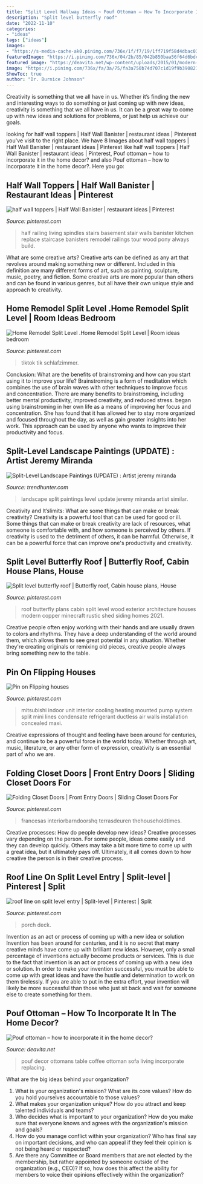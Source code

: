 ```yaml
---
title: "Split Level Hallway Ideas ~ Pouf Ottoman – How To Incorporate It In The Home Decor?"
description: "Split level butterfly roof"
date: "2022-11-10"
categories:
- "ideas"
tags: ["ideas"]
images:
- "https://s-media-cache-ak0.pinimg.com/736x/1f/f7/19/1ff719f58d4dbac039de4178ae89128b.jpg"
featuredImage: "https://i.pinimg.com/736x/04/2b/85/042b850baa56f64d6bdc19f326d5fb47.jpg"
featured_image: "https://deavita.net/wp-content/uploads/2015/01/modern-living-room-design-ideas-square-pouf-ottomans-sofa.jpg"
image: "https://i.pinimg.com/736x/fa/3a/75/fa3a750b74d707c1d19f9b390821a547.jpg"
ShowToc: true
author: "Dr. Burnice Johnson"
---
```



Creativity is something that we all have in us. Whether it’s finding the new and interesting ways to do something or just coming up with new ideas, creativity is something that we all have in us. It can be a great way to come up with new ideas and solutions for problems, or just help us achieve our goals.

	

		
looking for half wall toppers | Half Wall Banister | restaurant ideas | Pinterest you've visit to the right place. We have 8 Images about half wall toppers | Half Wall Banister | restaurant ideas | Pinterest like half wall toppers | Half Wall Banister | restaurant ideas | Pinterest, Pouf ottoman – how to incorporate it in the home decor? and also Pouf ottoman – how to incorporate it in the home decor?. Here you go:
		
    
## Half Wall Toppers | Half Wall Banister | Restaurant Ideas | Pinterest

<img loading=lazy src="https://s-media-cache-ak0.pinimg.com/736x/1f/f7/19/1ff719f58d4dbac039de4178ae89128b.jpg" onerror="this.onerror=null;this.src='https://tse3.mm.bing.net/th?id=OIP.NyT5IxBtWLnQv0_z8siHqQHaHa&amp;pid=15.1';" alt="half wall toppers | Half Wall Banister | restaurant ideas | Pinterest">

_Source: pinterest.com_

>half railing living spindles stairs basement stair walls banister kitchen replace staircase banisters remodel railings tour wood pony always build. 

	

What are some creative arts?
Creative arts can be defined as any art that revolves around making something new or different. Included in this definition are many different forms of art, such as painting, sculpture, music, poetry, and fiction. Some creative arts are more popular than others and can be found in various genres, but all have their own unique style and approach to creativity.

    
## Home Remodel Split Level .Home Remodel Split Level | Room Ideas Bedroom

<img loading=lazy src="https://i.pinimg.com/736x/77/21/69/772169a073cb93696223dc7c9c215be9.jpg" onerror="this.onerror=null;this.src='https://tse1.mm.bing.net/th?id=OIP.7HSmxiV4VWOm5_0bCAmq_gHaJ3&amp;pid=15.1';" alt="Home Remodel Split Level .Home Remodel Split Level | Room ideas bedroom">

_Source: pinterest.com_

>tiktok tik schlafzimmer. 

	

Conclusion: What are the benefits of brainstroming and how can you start using it to improve your life?
Brainstroming is a form of meditation which combines the use of brain waves with other techniques to improve focus and concentration. There are many benefits to brainstroming, including better mental productivity, improved creativity, and reduced stress. began using brainstroming in her own life as a means of improving her focus and concentration. She has found that it has allowed her to stay more organized and focused throughout the day, as well as gain greater insights into her work. This approach can be used by anyone who wants to improve their productivity and focus.

    
## Split-Level Landscape Paintings (UPDATE) : Artist Jeremy Miranda

<img loading=lazy src="http://cdn.trendhunterstatic.com/thumbs/artist-jeremy-miranda.jpeg" onerror="this.onerror=null;this.src='https://tse4.mm.bing.net/th?id=OIP.eoafV1tZUVgPQCNq7l3HqQHaJ8&amp;pid=15.1';" alt="Split-Level Landscape Paintings (UPDATE) : Artist jeremy miranda">

_Source: trendhunter.com_

>landscape split paintings level update jeremy miranda artist similar. 

	

Creativity and It’slimits: What are some things that can make or break creativity?
Creativity is a powerful tool that can be used for good or ill. Some things that can make or break creativity are lack of resources, what someone is comfortable with, and how someone is perceived by others. If creativity is used to the detriment of others, it can be harmful. Otherwise, it can be a powerful force that can improve one's productivity and creativity.

    
## Split Level Butterfly Roof | Butterfly Roof, Cabin House Plans, House

<img loading=lazy src="https://i.pinimg.com/736x/d8/aa/f9/d8aaf9b21651cf11effe524fd185372b.jpg" onerror="this.onerror=null;this.src='https://tse4.mm.bing.net/th?id=OIP.NcnKPuZYKwIWCqnQQjaGQgHaFj&amp;pid=15.1';" alt="Split level butterfly roof | Butterfly roof, Cabin house plans, House">

_Source: pinterest.com_

>roof butterfly plans cabin split level wood exterior architecture houses modern copper minecraft rustic shed siding homes 2021. 

	

Creative people often enjoy working with their hands and are usually drawn to colors and rhythms. They have a deep understanding of the world around them, which allows them to see great potential in any situation. Whether they're creating originals or remixing old pieces, creative people always bring something new to the table.

    
## Pin On Flipping Houses

<img loading=lazy src="https://i.pinimg.com/736x/55/94/27/55942784b34fb8c6b8a38e924a3e62ac--heating-and-cooling-cooling-system.jpg" onerror="this.onerror=null;this.src='https://tse3.mm.bing.net/th?id=OIP.4TJnnjRxx8m0u1nHrPSkpQHaNK&amp;pid=15.1';" alt="Pin on Flipping houses">

_Source: pinterest.com_

>mitsubishi indoor unit interior cooling heating mounted pump system split mini lines condensate refrigerant ductless air walls installation concealed maxi. 

	

Creative expressions of thought and feeling have been around for centuries, and continue to be a powerful force in the world today. Whether through art, music, literature, or any other form of expression, creativity is an essential part of who we are.

    
## Folding Closet Doors | Front Entry Doors | Sliding Closet Doors For

<img loading=lazy src="https://i.pinimg.com/736x/fa/3a/75/fa3a750b74d707c1d19f9b390821a547.jpg" onerror="this.onerror=null;this.src='https://tse1.mm.bing.net/th?id=OIP.fWO3eYyQqaeXAMcidV2q1gHaNb&amp;pid=15.1';" alt="Folding Closet Doors | Front Entry Doors | Sliding Closet Doors For">

_Source: pinterest.com_

>francesas interiorbarndoorshq terrasdeuren thehouseholdtimes. 

	

Creative processes: How do people develop new ideas?
Creative processes vary depending on the person. For some people, ideas come easily and they can develop quickly. Others may take a bit more time to come up with a great idea, but it ultimately pays off. Ultimately, it all comes down to how creative the person is in their creative process.

    
## Roof Line On Split Level Entry | Split-level | Pinterest | Split

<img loading=lazy src="https://i.pinimg.com/736x/04/2b/85/042b850baa56f64d6bdc19f326d5fb47.jpg" onerror="this.onerror=null;this.src='https://tse1.mm.bing.net/th?id=OIP.Ioo4xpV5ajcu9gNdKqhiSAHaFj&amp;pid=15.1';" alt="roof line on split level entry | Split-level | Pinterest | Split">

_Source: pinterest.com_

>porch deck. 

	

Invention as an act or process of coming up with a new idea or solution
Invention has been around for centuries, and it is no secret that many creative minds have come up with brilliant new ideas. However, only a small percentage of inventions actually become products or services. This is due to the fact that invention is an act or process of coming up with a new idea or solution. In order to make your invention successful, you must be able to come up with great ideas and have the hustle and determination to work on them tirelessly. If you are able to put in the extra effort, your invention will likely be more successful than those who just sit back and wait for someone else to create something for them.

    
## Pouf Ottoman – How To Incorporate It In The Home Decor?

<img loading=lazy src="https://deavita.net/wp-content/uploads/2015/01/modern-living-room-design-ideas-square-pouf-ottomans-sofa.jpg" onerror="this.onerror=null;this.src='https://tse4.mm.bing.net/th?id=OIP.TlqsrAV680u42RuEhCkG7gHaLA&amp;pid=15.1';" alt="Pouf ottoman – how to incorporate it in the home decor?">

_Source: deavita.net_

>pouf decor ottomans table coffee ottoman sofa living incorporate replacing. 

	

What are the big ideas behind your organization?
1. What is your organization's mission? What are its core values? How do you hold yourselves accountable to those values?
2. What makes your organization unique? How do you attract and keep talented individuals and teams?
3. Who decides what is important to your organization? How do you make sure that everyone knows and agrees with the organization's mission and goals?
4. How do you manage conflict within your organization? Who has final say on important decisions, and who can appeal if they feel their opinion is not being heard or respected?
5. Are there any Committee or Board members that are not elected by the membership, but rather appointed by someone outside of the organization (e.g., CEO)? If so, how does this affect the ability for members to voice their opinions effectively within the organization?

